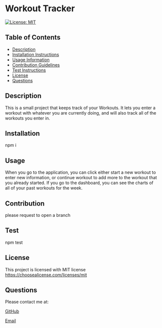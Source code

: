 # Workout Tracker
  [![License: MIT](https://img.shields.io/badge/License-MIT-yellow.svg)](https://opensource.org/licenses/MIT)
  
  ## Table of Contents
  
  * [Description](#description)
  * [Installation Instructions](#installation)
  * [Usage Information](#usage)
  * [Contribution Guidelines](#contribution)
  * [Test Instructions](#test)
  * [License](#license)
  * [Questions](#questions)
  
  ## Description
  
  This is a small project that keeps track of your Workouts. It lets you enter a workout with whatever you are currently doing, and will also track all of the workouts you enter in.
  
  ## Installation
  
  npm i
  
  ## Usage
  
  When you go to the application, you can click either start a new workout to enter new information, or continue workout to add more to the workout that you already started. If you go to the dashboard, you can see the charts of all of your past workouts for the week.
  
  ## Contribution
  
  please request to open a branch
  
  ## Test
  
  npm test
  
  ## License
  This project is licensed with MIT license
  https://choosealicense.com/licenses/mit
  
  ## Questions
  
  Please contact me at:
  
  [GitHub](https://www.github.com/chrisrisseler)
  
  [Email](chrisriss43@gmail.com)
